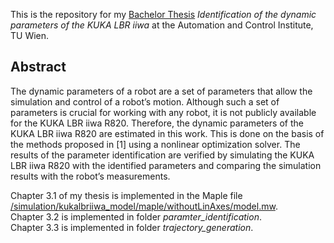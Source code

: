 This is the repository for my [Bachelor Thesis](https://github.com/halpersim/parameter_identification/blob/main/Bachelor_Thesis_Simon_Halper.pdf) _Identification of the dynamic parameters of the KUKA LBR iiwa_ at the Automation and Control Institute, TU Wien. 

## Abstract

The dynamic parameters of a robot are a set of parameters that allow the simulation
and control of a robot’s motion. Although such a set of parameters is crucial for working
with any robot, it is not publicly available for the KUKA LBR iiwa R820. Therefore, the
dynamic parameters of the KUKA LBR iiwa R820 are estimated in this work. This is
done on the basis of the methods proposed in [1] using a nonlinear optimization solver.
The results of the parameter identification are verified by simulating the KUKA LBR
iiwa R820 with the identified parameters and comparing the simulation results with the
robot’s measurements.


Chapter 3.1 of my thesis is implemented in the Maple file [/simulation/kukalbriiwa_model/maple/withoutLinAxes/model.mw](https://github.com/halpersim/parameter_identification/blob/main/simulation/kukalbriiwa_model/maple/withoutLinAxes/model.mw).   
Chapter 3.2 is implemented in folder *paramter_identification*.   
Chapter 3.3 is implemented in folder *trajectory_generation*.    

